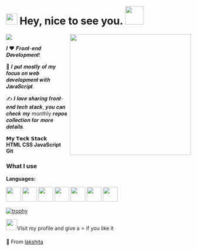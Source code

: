 <h1><img src="https://emojis.slackmojis.com/emojis/images/1531849430/4246/blob-sunglasses.gif?1531849430" width="30"/> Hey, nice to see you. <img src="https://media.giphy.com/media/mGcNjsfWAjY5AEZNw6/giphy.gif" width="50">
</h1>
<img align='right' src="https://static.dribbble.com/users/1920348/screenshots/4332641/shot09.gif" width="330">

<img src=" https://i.pinimg.com/originals/34/fb/b9/34fbb9aa7bfeb8df98412067d64c2029.gif"  />

<!--
**lakshita15/lakshita15** is a ✨ _special_ ✨ repository because its `README.md` (this file) appears on your GitHub profile.

Here are some ideas to get you started:

- 🔭 I’m currently working on web development ...
- 🌱 I’m currently learning FULL STACK DEVELOPMENT ✌...
- 👯 I’m looking to collaborate on ...
- 🤔 I’m looking for help with ...
- 💬 Ask me about ...
- 📫 How to reach me: ...
- 😄 Pronouns: ...
- ⚡ Fun fact: ...
-->

𝑰 ❤️ 𝑭𝒓𝒐𝒏𝒕-𝒆𝒏𝒅 𝑫𝒆𝒗𝒆𝒍𝒐𝒑𝒎𝒆𝒏𝒕!


🖖 𝑰 𝒑𝒖𝒕 𝒎𝒐𝒔𝒕𝒍𝒚 𝒐𝒇 𝒎𝒚 𝒇𝒐𝒄𝒖𝒔 𝒐𝒏 𝒘𝒆𝒃 𝒅𝒆𝒗𝒆𝒍𝒐𝒑𝒎𝒆𝒏𝒕 𝒘𝒊𝒕𝒉 𝑱𝒂𝒗𝒂𝑺𝒄𝒓𝒊𝒑𝒕.

✍️ 𝑰 𝒍𝒐𝒗𝒆 𝒔𝒉𝒂𝒓𝒊𝒏𝒈 𝒇𝒓𝒐𝒏𝒕-𝒆𝒏𝒅 𝒕𝒆𝒄𝒉 𝒔𝒕𝒂𝒄𝒌, 𝒚𝒐𝒖 𝒄𝒂𝒏 𝒄𝒉𝒆𝒄𝒌 𝒎𝒚 monthly 𝒓𝒆𝒑𝒐𝒔 𝒄𝒐𝒍𝒍𝒆𝒄𝒕𝒊𝒐𝒏 𝒇𝒐𝒓 𝒎𝒐𝒓𝒆 𝒅𝒆𝒕𝒂𝒊𝒍𝒔.  








𝗠𝘆 𝗧𝗲𝗰𝗸 𝗦𝘁𝗮𝗰𝗸  
**HTML CSS JavaScript 
Git**

### What I use

**Languages:** 


<code><img height="40" src="https://cdn.svgporn.com/logos/javascript.svg"></code>
<code><img height="40" src="https://cdn.svgporn.com/logos/react.svg"></code>
<code><img height="40" src="https://cdn.svgporn.com/logos/nodejs-icon.svg"></code>
<code><img height="40" src="https://cdn.svgporn.com/logos/html-5.svg"></code>
<code><img height="40" src="https://cdn.svgporn.com/logos/css-3.svg"></code>
<code><img height="40" src="https://cdn.svgporn.com/logos/bootstrap.svg"></code>
<code><img height="40" src="https://cdn.svgporn.com/logos/mysql.svg"></code>  

[![trophy](https://github-profile-trophy.vercel.app/?username=lakshita15)](https://github.com/ryo-ma/github-profile-trophy)

<p> <img align='left ' src="https://miro.medium.com/max/875/1*WY7ELhXIVxbGlUwmhA1PSw.jpeg" width="30"  >Visit my profile and give a ⭐️ if you like it</p>

💜 From [lakshita](https://github.com/lakshita15)


                                     
